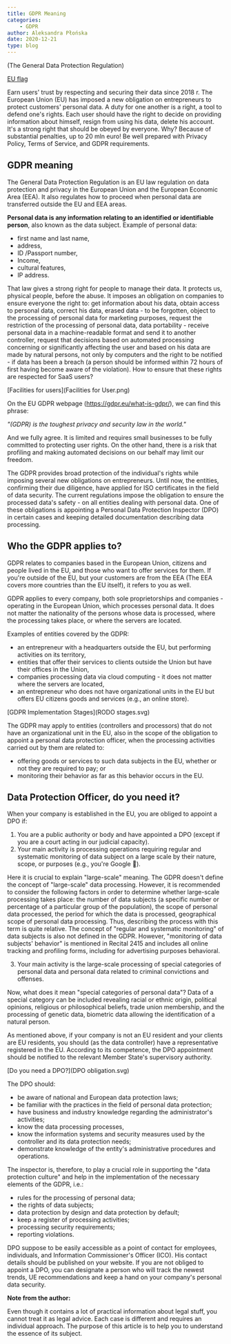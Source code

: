 ```yaml
---
title: GDPR Meaning
categories:
    - GDPR
author: Aleksandra Płońska
date: 2020-12-21
type: blog
---
```


(The General Data Protection Regulation)

[EU flag](Flag_of_EU.svg) 

Earn users' trust by respecting and securing their data since 2018 r. The European Union (EU) has imposed a new obligation on entrepreneurs to protect customers' personal data. A duty for one another is a right, a tool to defend one's rights. Each user should have the right to decide on providing information about himself, resign from using his data, delete his account. It's a strong right that should be obeyed by everyone. Why? Because of substantial penalties, up to 20 mln euro! Be well prepared with Privacy Policy, Terms of Service, and GDPR requirements. 

## GDPR meaning

The General Data Protection Regulation is an EU law regulation on data protection and privacy in the European Union and the European Economic Area (EEA). It also regulates how to proceed when personal data are transferred outside the EU and EEA areas.

**Personal data is any information relating to an identified or identifiable person**, also known as the data subject. Example of personal data:

- first name and last name, 
- address,
- ID /Passport number, 
- Income, 
- cultural features, 
- IP address.

That law gives a strong right for people to manage their data. It protects us, physical people, before the abuse. It imposes an obligation on companies to ensure everyone the right to: get information about his data, obtain access to personal data, correct his data, erased data - to be forgotten, object to the processing of personal data for marketing purposes, request the restriction of the processing of personal data, data portability - receive personal data in a machine-readable format and send it to another controller, request that decisions based on automated processing concerning or significantly affecting the user and based on his data are made by natural persons, not only by computers and the right to be notified - if data has been a breach (a person should be informed within 72 hours of first having become aware of the violation). How to ensure that these rights are respected for SaaS users?

[Facilities for users](Facilities for User.png) 

On the EU GDPR webpage (https://gdpr.eu/what-is-gdpr/), we can find this phrase:

*"(GDPR) is the toughest privacy and security law in the world."*

And we fully agree. It is limited and requires small businesses to be fully committed to protecting user rights. On the other hand, there is a risk that profiling and making automated decisions on our behalf may limit our freedom.

The GDPR provides broad protection of the individual's rights while imposing several new obligations on entrepreneurs. Until now, the entities, confirming their due diligence, have applied for ISO certificates in the field of data security. The current regulations impose the obligation to ensure the processed data's safety - on all entities dealing with personal data. One of these obligations is appointing a Personal Data Protection Inspector (DPO) in certain cases and keeping detailed documentation describing data processing.

## Who the GDPR applies to?

GDPR relates to companies based in the European Union, citizens and people lived in the EU, and those who want to offer services for them. If you're outside of the EU, but your customers are from the EEA (The EEA covers more countries than the EU itself), it refers to you as well. 

GDPR applies to every company, both sole proprietorships and companies - operating in the European Union, which processes personal data. It does not matter the nationality of the persons whose data is processed, where the processing takes place, or where the servers are located. 

Examples of entities covered by the GDPR: 
- an entrepreneur with a headquarters outside the EU, but performing activities on its territory,
- entities that offer their services to clients outside the Union but have their offices in the Union,
- companies processing data via cloud computing - it does not matter where the servers are located, 
- an entrepreneur who does not have organizational units in the EU but offers EU citizens goods and services (e.g., an online store).

[GDPR Implementation Stages](RODO stages.svg)

The GDPR may apply to entities (controllers and processors) that do not have an organizational unit in the EU, also in the scope of the obligation to appoint a personal data protection officer, when the processing activities carried out by them are related to: 

- offering goods or services to such data subjects in the EU, whether or not they are required to pay; or
- monitoring their behavior as far as this behavior occurs in the EU.

## Data Protection Officer, do you need it?

When your company is established in the EU, you are obliged to appoint a DPO if:

1. You are a public authority or body and have appointed a DPO (except if you are a court acting in our judicial capacity).
2. Your main activity is processing operations requiring regular and systematic monitoring of data subject on a large scale by their nature, scope, or purposes (e.g., you're Google ).

Here it is crucial to explain "large-scale" meaning. The GDPR doesn't define the concept of "large-scale" data processing. However, it is recommended to consider the following factors in order to determine whether large-scale processing takes place: the number of data subjects (a specific number or percentage of a particular group of the population), the scope of personal data processed, the period for which the data is processed, geographical scope of personal data processing. Thus, describing the process with this term is quite relative. The concept of "regular and systematic monitoring" of data subjects is also not defined in the GDPR. However, "monitoring of data subjects' behavior" is mentioned in Recital 2415 and includes all online tracking and profiling forms, including for advertising purposes behavioral.

3. Your main activity is the large-scale processing of special categories of personal data and personal data related to criminal convictions and offenses.

Now, what does it mean "special categories of personal data"? Data of a special category can be included revealing racial or ethnic origin, political opinions, religious or philosophical beliefs, trade union membership, and the processing of genetic data, biometric data allowing the identification of a natural person. 

As mentioned above, if your company is not an EU resident and your clients are EU residents, you should (as the data controller) have a representative registered in the EU. According to its competence, the DPO appointment should be notified to the relevant Member State's supervisory authority. 

[Do you need a DPO?](DPO obligation.svg)

The DPO should:

- be aware of national and European data protection laws; 
- be familiar with the practices in the field of personal data protection; 
- have business and industry knowledge regarding the administrator's activities; 
- know the data processing processes, 
- know the information systems and security measures used by the controller and its data protection needs; 
- demonstrate knowledge of the entity's administrative procedures and operations.

The inspector is, therefore, to play a crucial role in supporting the "data protection culture" and help in the implementation of the necessary elements of the GDPR, i.e.:

- rules for the processing of personal data;
- the rights of data subjects;
- data protection by design and data protection by default;
- keep a register of processing activities;
- processing security requirements;
- reporting violations.

DPO suppose to be easily accessible as a point of contact for employees, individuals, and Information Commissioner's Officer (ICO). His contact details should be published on your website. If you are not obliged to appoint a DPO, you can designate a person who will track the newest trends, UE recommendations and keep a hand on your company's personal data security. 


**Note from the author:**

Even though it contains a lot of practical information about legal stuff, you cannot treat it as legal advice. Each case is different and requires an individual approach. The purpose of this article is to help you to understand the essence of its subject.

